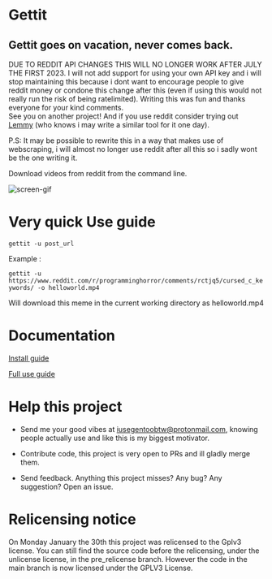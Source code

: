 # Gettit
## Gettit goes on vacation, never comes back.  
DUE TO REDDIT API CHANGES THIS WILL NO LONGER WORK AFTER JULY THE FIRST 2023.
I will not add support for using your own API key and i will stop maintaining this because i dont want to encourage people to give reddit money or condone this change after this (even if using this would not really run the risk of being ratelimited). Writing this was fun and thanks everyone for your kind comments.  
See you on another project!  And if you use reddit consider trying out [Lemmy](https://join-lemmy.org/) (who knows i may write a similar tool for it one day).

P.S: 
It may be possible to rewrite this in a way that makes use of webscraping, i will almost no longer use reddit after all this so i sadly wont be the one writing it.  

Download videos from reddit from the command line.


![screen-gif](https://github.com/Solirs/gettit/blob/main/img/demo.gif)

# Very quick Use guide 

`gettit -u post_url`

Example : 

`gettit -u https://www.reddit.com/r/programminghorror/comments/rctjq5/cursed_c_keywords/ -o helloworld.mp4`

Will download this meme in the current working directory as helloworld.mp4


# Documentation

[Install guide](https://github.com/Solirs/Gedditsave/blob/main/INSTALL.md)

[Full use guide](https://github.com/Solirs/Gedditsave/blob/main/USE.md)

# Help this project

- Send me your good vibes at iusegentoobtw@protonmail.com, knowing people actually use and like this is my biggest motivator.

- Contribute code, this project is very open to PRs and ill gladly merge them.

- Send feedback. Anything this project misses? Any bug? Any suggestion? Open an issue.

# Relicensing notice
On Monday January the 30th this project was relicensed to the Gplv3 license.
You can still find the source code before the relicensing, under the unlicense license, in the pre_relicense branch.
However the code in the main branch is now licensed under the GPLV3 License.
